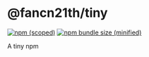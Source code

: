 # @fancn21th/tiny

[![npm (scoped)](https://img.shields.io/npm/v/@fancn21th/tiny.svg)](https://github.com/fancn21th/tiny)
[![npm bundle size (minified)](https://img.shields.io/bundlephobia/min/@fancn21th/tiny.svg)](https://github.com/fancn21th/tiny)

A tiny npm
